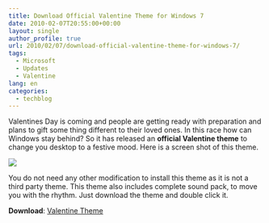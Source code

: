 ```yaml
---
title: Download Official Valentine Theme for Windows 7
date: 2010-02-07T20:55:00+00:00
layout: single
author_profile: true
url: 2010/02/07/download-official-valentine-theme-for-windows-7/
tags:
  - Microsoft
  - Updates
  - Valentine
lang: en
categories: 
  - techblog
---
```

Valentines Day is coming and people are getting ready with preparation and plans to gift some thing different to their loved ones. In this race how can Windows stay behind? So it has released an **official Valentine theme** to change you desktop to a festive mood. Here is a screen shot of this theme.

[![](http://4.bp.blogspot.com/_vaUVXcmC3OI/S28hTVq5TLI/AAAAAAAAA2I/pZT1jTfNT7c/s640/valentine-theme.png)](http://4.bp.blogspot.com/_vaUVXcmC3OI/S28hTVq5TLI/AAAAAAAAA2I/pZT1jTfNT7c/s1600-h/valentine-theme.png)

You do not need any other modification to install this theme as it is not a third party theme. This theme also includes complete sound pack, to move you with the rhythm. Just download the theme and double click it.

**Download**: [Valentine Theme](http://download.microsoft.com/download/7/f/2/7F2F0382-FAA4-4CBE-B567-AB49ED8A3F24/LacyHearts.themepack)